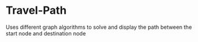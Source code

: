# Travel-Path
 Uses different graph algorithms to solve and display the path between the start node and destination node
